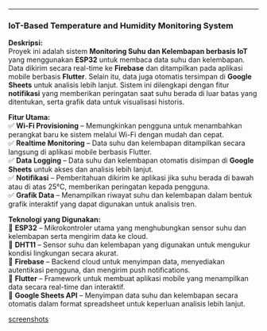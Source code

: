 ---

### **IoT-Based Temperature and Humidity Monitoring System**

**Deskripsi:**  
Proyek ini adalah sistem **Monitoring Suhu dan Kelembapan berbasis IoT** yang menggunakan **ESP32** untuk membaca data suhu dan kelembapan. Data dikirim secara real-time ke **Firebase** dan ditampilkan pada aplikasi mobile berbasis **Flutter**. Selain itu, data juga otomatis tersimpan di **Google Sheets** untuk analisis lebih lanjut. Sistem ini dilengkapi dengan fitur **notifikasi** yang memberikan peringatan saat suhu berada di luar batas yang ditentukan, serta grafik data untuk visualisasi historis.

**Fitur Utama:**  
✅ **Wi-Fi Provisioning** – Memungkinkan pengguna untuk menambahkan perangkat baru ke sistem melalui Wi-Fi dengan mudah dan cepat.  
✅ **Realtime Monitoring** – Data suhu dan kelembapan ditampilkan secara langsung di aplikasi mobile berbasis Flutter.  
✅ **Data Logging** – Data suhu dan kelembapan otomatis disimpan di **Google Sheets** untuk akses dan analisis lebih lanjut.  
✅ **Notifikasi** – Pemberitahuan dikirim ke aplikasi jika suhu berada di bawah atau di atas 25°C, memberikan peringatan kepada pengguna.  
✅ **Grafik Data** – Menampilkan riwayat suhu dan kelembapan dalam bentuk grafik interaktif yang dapat digunakan untuk analisis tren.

**Teknologi yang Digunakan:**  
🔹 **ESP32** – Mikrokontroler utama yang menghubungkan sensor suhu dan kelembapan serta mengirim data ke cloud.  
🔹 **DHT11** – Sensor suhu dan kelembapan yang digunakan untuk mengukur kondisi lingkungan secara akurat.  
🔹 **Firebase** – Backend cloud untuk menyimpan data, menyediakan autentikasi pengguna, dan mengirim push notifications.  
🔹 **Flutter** – Framework untuk membuat aplikasi mobile yang menampilkan data secara real-time dan interaktif.  
🔹 **Google Sheets API** – Menyimpan data suhu dan kelembapan secara otomatis dalam format spreadsheet untuk keperluan analisis lebih lanjut.

[screenshots](screenshots/dashboard.jpg)
